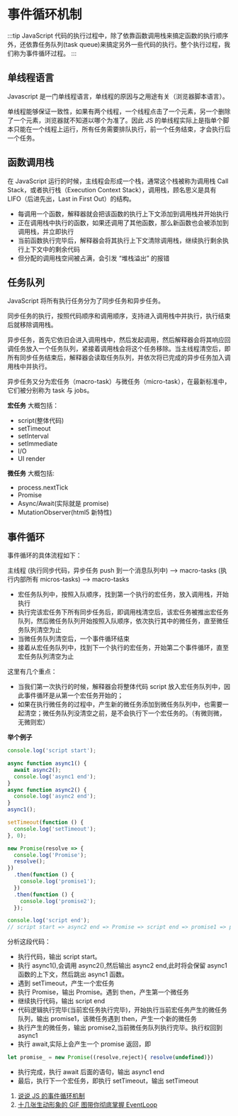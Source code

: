 # 事件循环机制

:::tip
JavaScript 代码的执行过程中，除了依靠函数调用栈来搞定函数的执行顺序外，还依靠任务队列(task queue)来搞定另外一些代码的执行。整个执行过程，我们称为事件循环过程。
:::

## 单线程语言

Javascript 是一门单线程语言，单线程的原因与之用途有关（浏览器脚本语言）。

单线程能够保证一致性，如果有两个线程，一个线程点击了一个元素，另一个删除了一个元素，浏览器就不知道以哪个为准了。因此 JS 的单线程实际上是指单个脚本只能在一个线程上运行，所有任务需要排队执行，前一个任务结束，才会执行后一个任务。

## 函数调用栈

在 JavaScript 运行的时候，主线程会形成一个栈，通常这个栈被称为调用栈 Call Stack，或者执行栈（Execution Context Stack），调用栈，顾名思义是具有 LIFO（后进先出，Last in First Out）的结构。

- 每调用一个函数，解释器就会把该函数的执行上下文添加到调用栈并开始执行
- 正在调用栈中执行的函数，如果还调用了其他函数，那么新函数也会被添加到调用栈，并立即执行
- 当前函数执行完毕后，解释器会将其执行上下文清除调用栈，继续执行剩余执行上下文中的剩余代码
- 但分配的调用栈空间被占满，会引发 “堆栈溢出” 的报错

## 任务队列

JavaScript 将所有执行任务分为了同步任务和异步任务。

同步任务的执行，按照代码顺序和调用顺序，支持进入调用栈中并执行，执行结束后就移除调用栈。

异步任务，首先它依旧会进入调用栈中，然后发起调用，然后解释器会将其响应回调任务放入一个任务队列，紧接着调用栈会将这个任务移除。当主线程清空后，即所有同步任务结束后，解释器会读取任务队列，并依次将已完成的异步任务加入调用栈中并执行。

异步任务又分为宏任务（macro-task）与微任务（micro-task），在最新标准中，它们被分别称为 task 与 jobs。

**宏任务** 大概包括：

- script(整体代码)
- setTimeout
- setInterval
- setImmediate
- I/O
- UI render

**微任务** 大概包括:

- process.nextTick
- Promise
- Async/Await(实际就是 promise)
- MutationObserver(html5 新特性)

## 事件循环

事件循环的具体流程如下：

主线程 (执行同步代码，异步任务 push 到一个消息队列中) ——> macro-tasks (执行内部所有 micros-tasks) ——> macro-tasks

- 宏任务队列中，按照入队顺序，找到第一个执行的宏任务，放入调用栈，开始执行
- 执行完该宏任务下所有同步任务后，即调用栈清空后，该宏任务被推出宏任务队列，然后微任务队列开始按照入队顺序，依次执行其中的微任务，直至微任务队列清空为止
- 当微任务队列清空后，一个事件循环结束
- 接着从宏任务队列中，找到下一个执行的宏任务，开始第二个事件循环，直至宏任务队列清空为止

这里有几个重点：

- 当我们第一次执行的时候，解释器会将整体代码 script 放入宏任务队列中，因此事件循环是从第一个宏任务开始的；
- 如果在执行微任务的过程中，产生新的微任务添加到微任务队列中，也需要一起清空；微任务队列没清空之前，是不会执行下一个宏任务的。（有微则微，无微则宏）

**举个例子**

```js
console.log('script start');

async function async1() {
  await async2();
  console.log('async1 end');
}
async function async2() {
  console.log('async2 end');
}
async1();

setTimeout(function () {
  console.log('setTimeout');
}, 0);

new Promise(resolve => {
  console.log('Promise');
  resolve();
})
  .then(function () {
    console.log('promise1');
  })
  .then(function () {
    console.log('promise2');
  });

console.log('script end');
// script start => async2 end => Promise => script end => promise1 => promise2 => async1 end => setTimeout
```

分析这段代码：

- 执行代码，输出 script start。
- 执行 async1(),会调用 async2(),然后输出 async2 end,此时将会保留 async1 函数的上下文，然后跳出 async1 函数。
- 遇到 setTimeout，产生一个宏任务
- 执行 Promise，输出 Promise。遇到 then，产生第一个微任务
- 继续执行代码，输出 script end
- 代码逻辑执行完毕(当前宏任务执行完毕)，开始执行当前宏任务产生的微任务队列，输出 promise1，该微任务遇到 then，产生一个新的微任务
- 执行产生的微任务，输出 promise2,当前微任务队列执行完毕。执行权回到 async1
- 执行 await,实际上会产生一个 promise 返回，即

```js
let promise_ = new Promise((resolve,reject){ resolve(undefined)})
```

- 执行完成，执行 await 后面的语句，输出 async1 end
- 最后，执行下一个宏任务，即执行 setTimeout，输出 setTimeout

1. [说说 JS 的事件循环机制](https://mp.weixin.qq.com/s/G2L_9kj8ST0_HPG7yxd2lw)
2. [十几张生动形象的 GIF 图带你彻底掌握 EventLoop](https://mp.weixin.qq.com/s/a_vfNw0rI2bZHG9xY_7z1Q)
